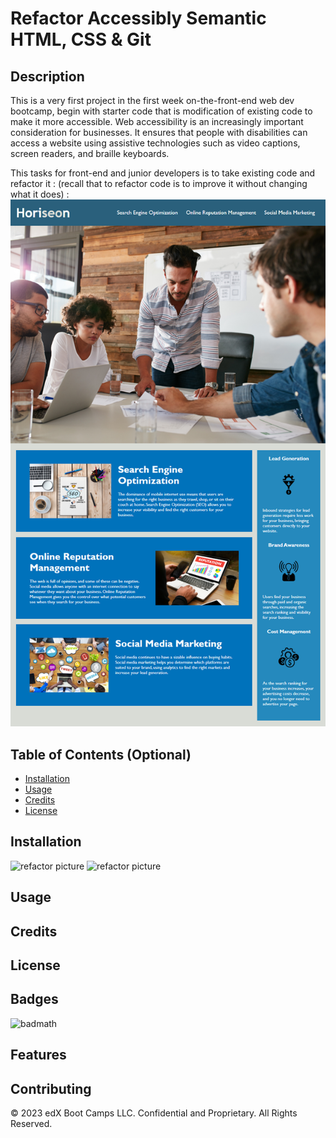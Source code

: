 # Refactor Accessibly Semantic HTML, CSS & Git


## Description 

This is a very first project in the first week on-the-front-end web dev bootcamp, begin with starter code that is modification of existing code to make it more accessible. Web accessibility is an increasingly important consideration for businesses. It ensures that people with disabilities can access a website using assistive technologies such as video captions, screen readers, and braille keyboards. 

This tasks for front-end and junior developers is to take existing code and refactor it : (recall that to refactor code is to improve it without changing what it does) :
 ![refactor picture](/assets/images/01-html-css-git-challenge-demo.png)


## Table of Contents (Optional)


* [Installation](#installation)
* [Usage](#usage)
* [Credits](#credits)
* [License](#license)


## Installation

![refactor picture](/assets/images/Screenshot%202023-06-27%20at%2023.12.54.png)
![refactor picture](/assets/images/Screenshot%202023-06-27%20at%2023.13.16.png)


## Usage 




## Credits


## License



## Badges

![badmath](https://img.shields.io/github/languages/top/nielsenjared/badmath)


## Features



## Contributing


© 2023 edX Boot Camps LLC. Confidential and Proprietary. All Rights Reserved.
